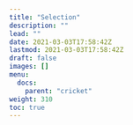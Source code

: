 ```yaml
---
title: "Selection"
description: ""
lead: ""
date: 2021-03-03T17:58:42Z
lastmod: 2021-03-03T17:58:42Z
draft: false
images: []
menu: 
  docs:
    parent: "cricket"
weight: 310
toc: true
---
```


